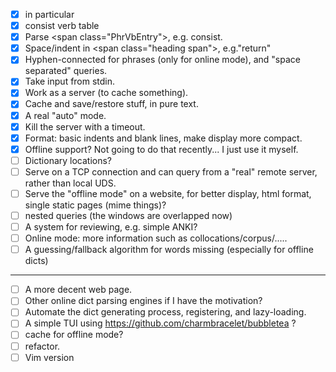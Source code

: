 - [x] in particular
- [x] consist verb table
- [x] Parse \<span class="PhrVbEntry"\>, e.g. consist. 
- [x] Space/indent in \<span class="heading span"\>, e.g."return"
- [x] Hyphen-connected for phrases (only for online mode), and "space separated" queries.
- [x] Take input from stdin.
- [x] Work as a server (to cache something).
- [x] Cache and save/restore stuff, in pure text.
- [x] A real "auto" mode.
- [x] Kill the server with a timeout.
- [x] Format: basic indents and blank lines, make display more compact.
- [x] Offline support? Not going to do that recently... I just use it myself.
- [ ] Dictionary locations? 
- [ ] Serve on a TCP connection and can query from a "real" remote server, rather than local UDS.
- [ ] Serve the "offline mode" on a website, for better display, html format, single static pages (mime things)?
- [ ] nested queries (the windows are overlapped now)
- [ ] A system for reviewing, e.g. simple ANKI?
- [ ] Online mode: more information such as collocations/corpus/.....
- [ ] A guessing/fallback algorithm for words missing (especially for offline dicts)

---
- [ ] A more decent web page.
- [ ] Other online dict parsing engines if I have the motivation?
- [ ] Automate the dict generating process, registering, and lazy-loading.
- [ ] A simple TUI using https://github.com/charmbracelet/bubbletea ?
- [ ] cache for offline mode?
- [ ] refactor.
- [ ] Vim version
